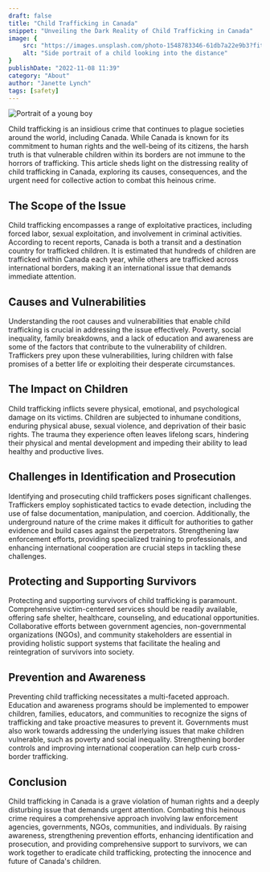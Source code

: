 ```yaml
---
draft: false
title: "Child Trafficking in Canada"
snippet: "Unveiling the Dark Reality of Child Trafficking in Canada"
image: {
    src: "https://images.unsplash.com/photo-1548783346-61db7a22e9b3?fit=crop&w=430&q=240",
    alt: "Side portrait of a child looking into the distance"
}
publishDate: "2022-11-08 11:39"
category: "About"
author: "Janette Lynch"
tags: [safety]
---     
```


![Portrait of a young boy](https://images.pexels.com/photos/16980257/pexels-photo-16980257/free-photo-of-portrait-of-boy.jpeg?fit=crop&auto=compress&cs=tinysrgb&w=1260&h=750&dpr=1)

Child trafficking is an insidious crime that continues to plague societies around the world, including Canada. While Canada is known for its commitment to human rights and the well-being of its citizens, the harsh truth is that vulnerable children within its borders are not immune to the horrors of trafficking. This article sheds light on the distressing reality of child trafficking in Canada, exploring its causes, consequences, and the urgent need for collective action to combat this heinous crime.

## The Scope of the Issue
Child trafficking encompasses a range of exploitative practices, including forced labor, sexual exploitation, and involvement in criminal activities. According to recent reports, Canada is both a transit and a destination country for trafficked children. It is estimated that hundreds of children are trafficked within Canada each year, while others are trafficked across international borders, making it an international issue that demands immediate attention.

## Causes and Vulnerabilities
Understanding the root causes and vulnerabilities that enable child trafficking is crucial in addressing the issue effectively. Poverty, social inequality, family breakdowns, and a lack of education and awareness are some of the factors that contribute to the vulnerability of children. Traffickers prey upon these vulnerabilities, luring children with false promises of a better life or exploiting their desperate circumstances.

## The Impact on Children
Child trafficking inflicts severe physical, emotional, and psychological damage on its victims. Children are subjected to inhumane conditions, enduring physical abuse, sexual violence, and deprivation of their basic rights. The trauma they experience often leaves lifelong scars, hindering their physical and mental development and impeding their ability to lead healthy and productive lives.

## Challenges in Identification and Prosecution
Identifying and prosecuting child traffickers poses significant challenges. Traffickers employ sophisticated tactics to evade detection, including the use of false documentation, manipulation, and coercion. Additionally, the underground nature of the crime makes it difficult for authorities to gather evidence and build cases against the perpetrators. Strengthening law enforcement efforts, providing specialized training to professionals, and enhancing international cooperation are crucial steps in tackling these challenges.

## Protecting and Supporting Survivors
Protecting and supporting survivors of child trafficking is paramount. Comprehensive victim-centered services should be readily available, offering safe shelter, healthcare, counseling, and educational opportunities. Collaborative efforts between government agencies, non-governmental organizations (NGOs), and community stakeholders are essential in providing holistic support systems that facilitate the healing and reintegration of survivors into society.

## Prevention and Awareness
Preventing child trafficking necessitates a multi-faceted approach. Education and awareness programs should be implemented to empower children, families, educators, and communities to recognize the signs of trafficking and take proactive measures to prevent it. Governments must also work towards addressing the underlying issues that make children vulnerable, such as poverty and social inequality. Strengthening border controls and improving international cooperation can help curb cross-border trafficking.

## Conclusion
Child trafficking in Canada is a grave violation of human rights and a deeply disturbing issue that demands urgent attention. Combating this heinous crime requires a comprehensive approach involving law enforcement agencies, governments, NGOs, communities, and individuals. By raising awareness, strengthening prevention efforts, enhancing identification and prosecution, and providing comprehensive support to survivors, we can work together to eradicate child trafficking, protecting the innocence and future of Canada's children.